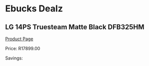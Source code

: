 
# Ebucks Dealz
## LG 14PS Truesteam Matte Black DFB325HM
[Product Page](https://www.ebucks.com/web/shop/productSelected.do?prodId=849583176&catId=704983786)

Price: R17899.00

Savings: 


	
